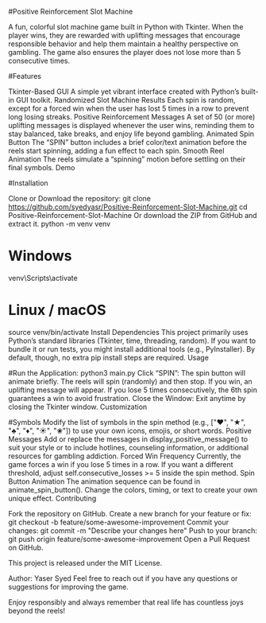 #Positive Reinforcement Slot Machine

A fun, colorful slot machine game built in Python with Tkinter. When the player wins, they are rewarded with uplifting messages that encourage responsible behavior and help them maintain a healthy perspective on gambling. The game also ensures the player does not lose more than 5 consecutive times.

#Features

Tkinter-Based GUI
A simple yet vibrant interface created with Python’s built-in GUI toolkit.
Randomized Slot Machine Results
Each spin is random, except for a forced win when the user has lost 5 times in a row to prevent long losing streaks.
Positive Reinforcement Messages
A set of 50 (or more) uplifting messages is displayed whenever the user wins, reminding them to stay balanced, take breaks, and enjoy life beyond gambling.
Animated Spin Button
The “SPIN” button includes a brief color/text animation before the reels start spinning, adding a fun effect to each spin.
Smooth Reel Animation
The reels simulate a “spinning” motion before settling on their final symbols.
Demo

#Installation

Clone or Download the repository:
git clone https://github.com/syedyasr/Positive-Reinforcement-Slot-Machine.git
cd Positive-Reinforcement-Slot-Machine
Or download the ZIP from GitHub and extract it.
python -m venv venv
# Windows
venv\Scripts\activate
# Linux / macOS
source venv/bin/activate
Install Dependencies
This project primarily uses Python’s standard libraries (Tkinter, time, threading, random). If you want to bundle it or run tests, you might install additional tools (e.g., PyInstaller). By default, though, no extra pip install steps are required.
Usage

#Run the Application:
python3 main.py
Click “SPIN”:
The spin button will animate briefly.
The reels will spin (randomly) and then stop.
If you win, an uplifting message will appear.
If you lose 5 times consecutively, the 6th spin guarantees a win to avoid frustration.
Close the Window:
Exit anytime by closing the Tkinter window.
Customization

#Symbols
Modify the list of symbols in the spin method (e.g., ["❤", "★", "♣", "♦", "☀", "❀"]) to use your own icons, emojis, or short words.
Positive Messages
Add or replace the messages in display_positive_message() to suit your style or to include hotlines, counseling information, or additional resources for gambling addiction.
Forced Win Frequency
Currently, the game forces a win if you lose 5 times in a row. If you want a different threshold, adjust self.consecutive_losses >= 5 inside the spin method.
Spin Button Animation
The animation sequence can be found in animate_spin_button(). Change the colors, timing, or text to create your own unique effect.
Contributing

Fork the repository on GitHub.
Create a new branch for your feature or fix:
git checkout -b feature/some-awesome-improvement
Commit your changes:
git commit -m "Describe your changes here"
Push to your branch:
git push origin feature/some-awesome-improvement
Open a Pull Request on GitHub.

This project is released under the MIT License.

Author: Yaser Syed
Feel free to reach out if you have any questions or suggestions for improving the game.

Enjoy responsibly and always remember that real life has countless joys beyond the reels!
